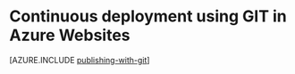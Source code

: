 <properties 
	pageTitle="Continuous deployment using GIT in Azure Websites" 
	description="Learn how to use Git to publish an Azure web app, and then enable continuous deployment from Bitbucket, CodePlex, Dropbox, GitHub, or Mercurial." 
	services="app-service" 
	documentationCenter=".net" 
	authors="cephalin" 
	manager="wpickett" 
	editor="mollybos"/>

<tags
	ms.service="app-service"
	ms.date="09/16/2015"
	wacn.date=""/>

# Continuous deployment using GIT in Azure Websites

<!-- deleted by customization
[AZURE.INCLUDE [app-service-web-to-api-and-mobile](../includes/app-service-web-to-api-and-mobile.md)]

-->
[AZURE.INCLUDE [publishing-with-git](../includes/publishing-with-git.md)]
 

